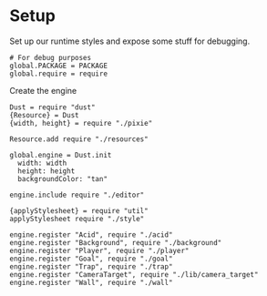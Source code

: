 Setup
=====

Set up our runtime styles and expose some stuff for debugging.

    # For debug purposes
    global.PACKAGE = PACKAGE
    global.require = require

Create the engine

    Dust = require "dust"
    {Resource} = Dust
    {width, height} = require "./pixie"

    Resource.add require "./resources"

    global.engine = Dust.init
      width: width
      height: height
      backgroundColor: "tan"

    engine.include require "./editor"

    {applyStylesheet} = require "util"
    applyStylesheet require "./style"

    engine.register "Acid", require "./acid"
    engine.register "Background", require "./background"
    engine.register "Player", require "./player"
    engine.register "Goal", require "./goal"
    engine.register "Trap", require "./trap"
    engine.register "CameraTarget", require "./lib/camera_target"
    engine.register "Wall", require "./wall"
